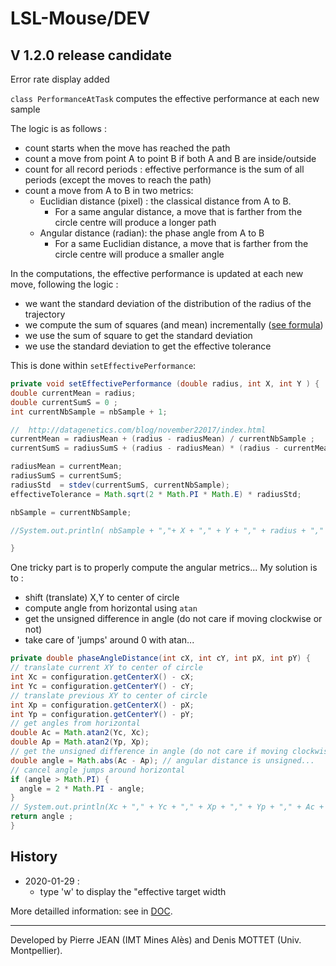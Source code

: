 
# LSL-Mouse/DEV

## V 1.2.0 release candidate
Error rate display added  

`class PerformanceAtTask` computes the effective performance at each new sample

The logic is as follows :  
- count starts when the move has reached the path
- count a move from point A to point B if both A and B are inside/outside
- count for all record periods : effective performance is the sum of all periods (except the moves to reach the path)
- count a move from A to B in two metrics:   
  - Euclidian distance (pixel) : the classical distance from A to B.
    - For a same angular distance, a move that is farther from the circle centre will produce a longer path
  - Angular distance (radian): the phase angle from A to B
    - For a same Euclidian distance, a move that is farther from the circle centre will produce a smaller angle


In the computations, the effective performance is updated at each new move, following the logic :
- we want the standard deviation of the distribution of the radius of the trajectory
- we compute the sum of squares (and mean) incrementally ([see formula](http://datagenetics.com/blog/november22017/index.html))
- we use the sum of square to get the standard deviation
- we use the standard deviation to get the effective tolerance

This is done within `setEffectivePerformance`:

``` Java
private void setEffectivePerformance (double radius, int X, int Y ) {
double currentMean = radius;
double currentSumS = 0 ;
int currentNbSample = nbSample + 1;

// 	http://datagenetics.com/blog/november22017/index.html
currentMean = radiusMean + (radius - radiusMean) / currentNbSample ;
currentSumS = radiusSumS + (radius - radiusMean) * (radius - currentMean);

radiusMean = currentMean;
radiusSumS = currentSumS;
radiusStd  = stdev(currentSumS, currentNbSample);
effectiveTolerance = Math.sqrt(2 * Math.PI * Math.E) * radiusStd;

nbSample = currentNbSample;

//System.out.println( nbSample + ","+ X + "," + Y + "," + radius + "," + radiusMean + "," + radiusSumS + "," + radiusStd);			  

}
```

One tricky part is to properly compute the angular metrics...
My solution is to :
- shift (translate) X,Y to center of circle
- compute angle from horizontal using `atan`
- get the unsigned difference in angle (do not care if moving clockwise or not)
- take care of 'jumps' around 0 with atan...

``` java
private double phaseAngleDistance(int cX, int cY, int pX, int pY) {
// translate current XY to center of circle
int Xc = configuration.getCenterX() - cX;
int Yc = configuration.getCenterY() - cY;
// translate previous XY to center of circle
int Xp = configuration.getCenterX() - pX;
int Yp = configuration.getCenterY() - pY;
// get angles from horizontal
double Ac = Math.atan2(Yc, Xc);
double Ap = Math.atan2(Yp, Xp);
// get the unsigned difference in angle (do not care if moving clockwise or not)
double angle = Math.abs(Ac - Ap); // angular distance is unsigned...
// cancel angle jumps around horizontal
if (angle > Math.PI) {
  angle = 2 * Math.PI - angle;
}
// System.out.println(Xc + "," + Yc + "," + Xp + "," + Yp + "," + Ac + "," + Ap  + "," + angle);
return angle ;
}

```



## History

* 2020-01-29 :  
  - type 'w' to display the "effective target width


More detailled information: see in [DOC](/../DOC/).  

-----  
Developed by Pierre JEAN (IMT Mines Alès) and Denis MOTTET (Univ. Montpellier).
